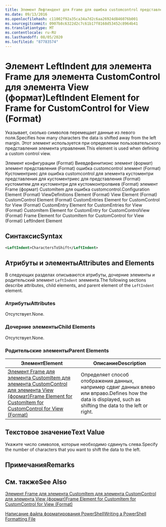 ```yaml
---
title: Элемент Лефтиндент для Frame для ошибка customcontrol представления (Format) | Документация Майкрософт
ms.date: 09/13/2016
ms.openlocfilehash: c11002f92a35ca34a7d2c6aa26924d846076b001
ms.sourcegitcommit: 0907b8c6322d2c7c61b17f8168d53452c8964b41
ms.translationtype: MT
ms.contentlocale: ru-RU
ms.lasthandoff: 08/05/2020
ms.locfileid: "87783574"
---
```

# <a name="leftindent-element-for-frame-for-customcontrol-for-view-format"></a><span data-ttu-id="2a541-102">Элемент LeftIndent для элемента Frame для элемента CustomControl для элемента View (формат)</span><span class="sxs-lookup"><span data-stu-id="2a541-102">LeftIndent Element for Frame for CustomControl for View (Format)</span></span>

<span data-ttu-id="2a541-103">Указывает, сколько символов перемещает данные из левого поля.</span><span class="sxs-lookup"><span data-stu-id="2a541-103">Specifies how many characters the data is shifted away from the left margin.</span></span> <span data-ttu-id="2a541-104">Этот элемент используется при определении пользовательского представления элемента управления.</span><span class="sxs-lookup"><span data-stu-id="2a541-104">This element is used when defining a custom control view.</span></span>

<span data-ttu-id="2a541-105">Элемент конфигурации (Format) Виевдефинитионс элемент (формат) элемент представления (Format) ошибка customcontrol элемент (Format) Кустоментриес для ошибка customcontrol для элемента кустоментри представления для кустоментриес для представления (Format) кустомитем для кустоментри для кустомконтролвиев (Format) элемент Frame (формат) CustomItem для ошибка customcontrol.</span><span class="sxs-lookup"><span data-stu-id="2a541-105">Configuration Element (Format) ViewDefinitions Element (Format) View Element (Format) CustomControl Element (Format) CustomEntries Element for CustomControl for View (Format) CustomEntry Element for CustomEntries for View (Format) CustomItem Element for CustomEntry for CustomControlView (Format) Frame Element for CustomItem for CustomControl for View (Format) LeftIndent Element</span></span>

## <a name="syntax"></a><span data-ttu-id="2a541-106">Синтаксис</span><span class="sxs-lookup"><span data-stu-id="2a541-106">Syntax</span></span>

```xml
<LeftIndent>CharactersToShift</LeftIndent>
```

## <a name="attributes-and-elements"></a><span data-ttu-id="2a541-107">Атрибуты и элементы</span><span class="sxs-lookup"><span data-stu-id="2a541-107">Attributes and Elements</span></span>

<span data-ttu-id="2a541-108">В следующих разделах описываются атрибуты, дочерние элементы и родительский элемент `LeftIndent` элемента.</span><span class="sxs-lookup"><span data-stu-id="2a541-108">The following sections describe attributes, child elements, and parent element of the `LeftIndent` element.</span></span>

### <a name="attributes"></a><span data-ttu-id="2a541-109">Атрибуты</span><span class="sxs-lookup"><span data-stu-id="2a541-109">Attributes</span></span>

<span data-ttu-id="2a541-110">Отсутствует.</span><span class="sxs-lookup"><span data-stu-id="2a541-110">None.</span></span>

### <a name="child-elements"></a><span data-ttu-id="2a541-111">Дочерние элементы</span><span class="sxs-lookup"><span data-stu-id="2a541-111">Child Elements</span></span>

<span data-ttu-id="2a541-112">Отсутствует.</span><span class="sxs-lookup"><span data-stu-id="2a541-112">None.</span></span>

### <a name="parent-elements"></a><span data-ttu-id="2a541-113">Родительские элементы</span><span class="sxs-lookup"><span data-stu-id="2a541-113">Parent Elements</span></span>

|<span data-ttu-id="2a541-114">Элемент</span><span class="sxs-lookup"><span data-stu-id="2a541-114">Element</span></span>|<span data-ttu-id="2a541-115">Описание</span><span class="sxs-lookup"><span data-stu-id="2a541-115">Description</span></span>|
|-------------|-----------------|
|[<span data-ttu-id="2a541-116">Элемент Frame для элемента CustomItem для элемента CustomControl для элемента View (формат)</span><span class="sxs-lookup"><span data-stu-id="2a541-116">Frame Element for CustomItem for CustomControl for View (Format)</span></span>](./frame-element-for-customitem-for-customcontrol-for-view-format.md)|<span data-ttu-id="2a541-117">Определяет способ отображения данных, например сдвиг данных влево или вправо.</span><span class="sxs-lookup"><span data-stu-id="2a541-117">Defines how the data is displayed, such as shifting the data to the left or right.</span></span>|

## <a name="text-value"></a><span data-ttu-id="2a541-118">Текстовое значение</span><span class="sxs-lookup"><span data-stu-id="2a541-118">Text Value</span></span>

<span data-ttu-id="2a541-119">Укажите число символов, которые необходимо сдвинуть слева.</span><span class="sxs-lookup"><span data-stu-id="2a541-119">Specify the number of characters that you want to shift the data to the left.</span></span>

## <a name="remarks"></a><span data-ttu-id="2a541-120">Примечания</span><span class="sxs-lookup"><span data-stu-id="2a541-120">Remarks</span></span>

## <a name="see-also"></a><span data-ttu-id="2a541-121">См. также</span><span class="sxs-lookup"><span data-stu-id="2a541-121">See Also</span></span>

[<span data-ttu-id="2a541-122">Элемент Frame для элемента CustomItem для элемента CustomControl для элемента View (формат)</span><span class="sxs-lookup"><span data-stu-id="2a541-122">Frame Element for CustomItem for CustomControl for View (Format)</span></span>](./frame-element-for-customitem-for-customcontrol-for-view-format.md)

[<span data-ttu-id="2a541-123">Написание файла форматирования PowerShell</span><span class="sxs-lookup"><span data-stu-id="2a541-123">Writing a PowerShell Formatting File</span></span>](./writing-a-powershell-formatting-file.md)
